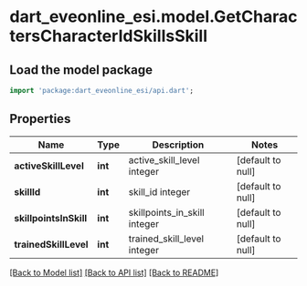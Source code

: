 # dart_eveonline_esi.model.GetCharactersCharacterIdSkillsSkill

## Load the model package
```dart
import 'package:dart_eveonline_esi/api.dart';
```

## Properties
Name | Type | Description | Notes
------------ | ------------- | ------------- | -------------
**activeSkillLevel** | **int** | active_skill_level integer | [default to null]
**skillId** | **int** | skill_id integer | [default to null]
**skillpointsInSkill** | **int** | skillpoints_in_skill integer | [default to null]
**trainedSkillLevel** | **int** | trained_skill_level integer | [default to null]

[[Back to Model list]](../README.md#documentation-for-models) [[Back to API list]](../README.md#documentation-for-api-endpoints) [[Back to README]](../README.md)



